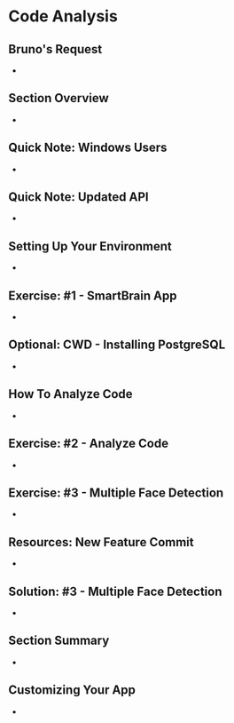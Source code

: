# Code Analysis

## Bruno's Request
- 

## Section Overview
- 

## Quick Note: Windows Users
- 

## Quick Note: Updated API
- 

## Setting Up Your Environment
- 

## Exercise: #1 - SmartBrain App
- 

## Optional: CWD - Installing PostgreSQL
- 

## How To Analyze Code
- 

## Exercise: #2 - Analyze Code
- 

## Exercise: #3 - Multiple Face Detection
- 

## Resources: New Feature Commit
- 

## Solution: #3 - Multiple Face Detection
- 

## Section Summary
- 

## Customizing Your App
- 

